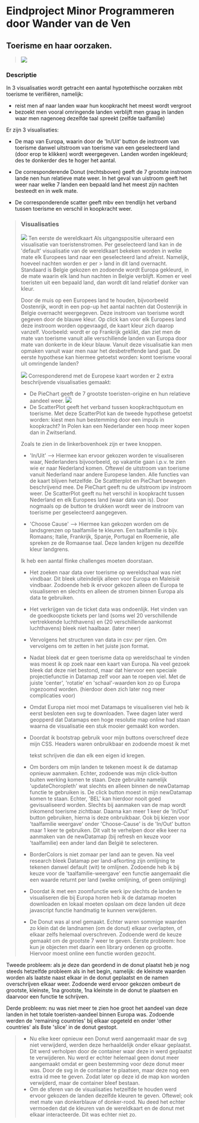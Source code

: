 Eindproject Minor Programmeren door Wander van de Ven
=====================================================================================
Toerisme en haar oorzaken.
-----------------------------------------------------------------------------------
> ![](doc/visualisatie1.png)
### Descriptie
In 3 visualisaties wordt getracht een aantal hypotethische oorzaken mbt toerisme te verifiëren, namelijk:
- reist men af naar landen waar hun koopkracht het meest wordt vergroot
- bezoekt men vooral omringende landen
verblijft men graag in landen waar men nagenoeg dezelfde taal spreekt (zelfde taalfamilie)
>
Er zijn 3 visualisaties:
- De map van Europa, waarin door de 'In/Uit' button de instroom van toerisme danwel uitstroom van toerisme
van een geselecteerd land (door erop te klikken) wordt weergegeven. Landen worden ingekleurd; des te donkerder des te hoger
het aantal.
>
- De corresponderende Donut (rechtsboven) geeft de 7 grootste instroom lande nen hun relatieve mate weer. In het geval van uistroom
geeft het weer naar welke 7 landen een bepaald land het meest zijn nachten besteedt en in welk mate. 
>
- De corresponderende scatter geeft mbv een trendlijn het verband tussen toerisme en verschil in koopkracht weer. 
> ### Visualisaties
> ![](doc/wereldkaart.png)
> Ten eerste de wereldkaart 
> Als uitgangspositie uiteraard een visualisatie van toeristenstromen. Per geselecteerd land kan in de 'default' visualisatie van de 
> wereldkaart bekeken worden in welke mate elk Europees land naar een geselecteerd land afreist. Namelijk, hoeveel nachten worden er per > land in dit land overnacht. Standaard is Belgie gekozen en zodoende wordt Europa gekleurd, in de mate waarin elk land hun nachten in 
> Belgie verblijft. Komen er veel toeristen uit een bepaald land, dan wordt dit land relatief donker van kleur.
> 
> Door de muis op een Europees land te houden, bijvoorbeeld Oostenrijk, wordt in een pop-up het aantal nachten dat Oostenrijk in Belgie 
> overnacht weergegeven.
> Deze instroom van toerisme wordt gegeven door de blauwe kleur.
> Op click kan voor elk Europees land deze instroom worden opgevraagd, de kaart kleur zich daarop vanzelf. Voorbeeld: wordt er 
> op Frankrijk geklikt, dan ziet men de mate van toerisme vanuit alle verschillende landen van Europa door mate van donkerte in de kleur
> blauw.
> Vanuit deze visualisatie kan men opmaken vanuit waar men naar het desbetreffende land gaat. De eerste hypothese kan 
> hiermee getoetst worden: komt toerisme vooral uit omringende landen?
>
> ![](doc/donut.png)
> Corresponderend met de Europese kaart worden er 2 extra beschrijvende visualisaties gemaakt:
> - De PieChart geeft de 7 grootste toeristen-origine en hun relatieve aandeel weer.
> ![](doc/scatter.png)
> - De ScatterPlot geeft het verband tussen koopkrachtquotum en toerisme.
> Met deze ScatterPlot kan de tweede hypothese getoetst worden: kiest men hun bestemming door een impuls in koopkracht? In Polen kan 
> een Nederlander een hoop meer kopen dan in Zwitserland.
>
> Zoals te zien in de linkerbovenhoek zijn er twee knoppen. 
>
> - 'In/Uit' --> Hiermee kan ervoor gekozen worden te visualiseren waar, Nederlanders bijvoorbeeld, op vakantie gaan i.p.v. te
> zien wie er naar Nederland komen. Oftewel de uitstroom van toerisme vanuit Nederland naar andere Europese landen. Alle functies 
> van de kaart blijven hetzelfde. De Scattterplot en PieChart bewegen beschrijvend mee. De PieChart geeft nu de uitstroom ipv instroom weer. De ScatterPlot geeft nu het verschil in koopkracht tussen Nederland en elk Europees land (waar data van is). Door nogmaals op de button te drukken wordt weer de instroom van toerisme per geselecteerd aangegeven.
> 
> - 'Choose Cause' --> Hiermee kan gekozen worden om de landsgrenzen op taalfamilie te kleuren. Een taalfamilie is bijv. Romaans; 
> Italie, Frankrijk, Spanje, Portugal en Roemenie, alle spreken ze de Romaanse taal. Deze landen krijgen nu dezelfde kleur landgrens. 
>
> Ik heb een aantal flinke challenges moeten doorstaan. 
> - Het zoeken naar data over toerisme op wereldschaal was niet vindbaar. Dit bleek uiteindelijk alleen voor Europa en Maleisië vindbaar.
Zodoende heb ik ervoor gekozen alleen de Europa te visualiseren en slechts en alleen de stromen binnen Europa als data te gebruiken.
>
> - Het verkrijgen van de ticket data was ondoenlijk. Het vinden van de goedkoopste tickets per land (soms wel 20 verschillende vertrekkende luchthavens) en (20 verschillende aankomst luchthavens) bleek niet haalbaar. (later meer)
>
> - Vervolgens het structuren van data in csv: per rijen. Om vervolgens om te zetten in het juiste json format.
>
> - Nadat bleek dat er geen toerisme data op wereldschaal te vinden was moest ik op zoek naar een kaart van Europa. Na veel gezoek bleek dat deze niet bestond, maar dat hiervoor een speciale projectiefunctie in Datamap zelf voor aan te roepen viel. Met de juiste 'center', 'rotatie' en 'schaal'-waarden kon zo op Europa ingezoomd worden. (hierdoor doen zich later nog meer complicaties voor)
>
> - Omdat Europa niet mooi met Datamaps te visualiseren viel heb ik eerst besloten een svg te downloaden. Twee dagen later werd geopperd dat Datamaps een hoge resolutie map online had staan waarna de visualisatie een stuk mooier gemaakt kon worden. 
>
> - Doordat ik bootstrap gebruik voor mijn buttons overschreef deze mijn CSS. Headers waren onbruikbaar en zodoende moest ik met <p> tekst schrijven die dan elk een eigen id kregen.
>
> - Om borders om mijn landen te tekenen moest ik de datamap opnieuw aanmaken. Echter, zodoende was mijn click-button buiten werking komen te staan. Deze gebruikte namelijk 'updateChoropleth' wat slechts en alleen binnen de newDatamap functie te gebruiken is. De click button moest in mijn newDatamap komen te staan. Echter, 'BEL' kan hierdoor nooit goed gevisualiseerd worden. Slechts bij aanmaken van de map wordt inkomend toerisme zichtbaar. Daarna kan meer 1 keer de 'In/Out' button gebruiken, hierna is deze onbruikbaar.
Ook bij kiezen voor 'taalfamilie weergave' onder 'Choose-Cause' is de 'In/Out' button maar 1 keer te gebruiken. Dit valt te verhelpen door elke keer na aanmaken van de newDatamap (bij refresh en keuze voor 'taalfamilie) een ander land dan België te selecteren.
>
> - BorderColors is niet zomaar per land aan te geven. Na veel research bleek Datamap per land-afkorting zijn omlijning te tekenen danwel default (wit) te omlijnen. Zodoende heb ik bij keuze voor de 'taalfamilie-weergave' een functie aangemaakt die een waarde returnt per land (welke omlijning, of geen omlijning) 
>
> - Doordat ik met een zoomfunctie werk ipv slechts de landen te visualiseren die bij Europa horen heb ik de datamap moeten downloaden en lokaal moeten opslaan om deze landen uit deze javascript functie handmatig te kunnen verwijderen. 
>
> - De Donut was al snel gemaakt. Echter waren sommige waarden zo klein dat de landnamen (om de donut) elkaar overlapten, of elkaar zelfs helemaal overschreven. Zodoende werd de keuze gemaakt om de grootste 7 weer te geven. 
Eerste probleem: hoe kun je objecten met daarin een library ordenen op grootte. Hiervoor moest online een functie worden gezocht. 
>
Tweede probleem: als je deze dan geordend in de donut plaatst heb je nog steeds hetzelfde probleem als in het begin, namelijk: de kleinste waarden worden als laatste naast elkaar in de donut geplaatst en de namen overschrijven elkaar weer. Zodoende werd ervoor gekozen ombeurt de grootste, kleinste, 1na grootste, 1na kleinste in de donut te plaatsen en daarvoor een functie te schrijven. 
>
Derde probleem: nu was niet meer te zien hoe groot het aandeel van deze landen in het totale toeristen-aandeel binnen Europa was. Zodoende werden de 'remaining countries' bij elkaar opgeteld en onder 'other countries' als 8ste 'slice' in de donut gestopt.
>
> - Nu elke keer opnieuw een Donut werd aangemaakt maar de svg niet verwijderd, werden deze herhaaldelijk onder elkaar geplaatst. Dit werd verholpen door de container waar deze in werd geplaatst te verwijderen. Nu werd er echter helemaal geen donut meer aangemaakt omdat er geen bestemming voor deze donut meer was. Door de svg in de container te plaatsen, maar deze nog een extra id mee te geven. Zodat later op deze id de map kon worden verwijderd, maar de container bleef bestaan.
> - Om de sferen van de visualisaties hetzelfde te houden werd ervoor gekozen de landen dezelfde kleuren te geven. Oftewel; ook met mate van donkerblauw of donker-rood. Nu deed het echter vermoeden dat de kleuren van de wereldkaart en de donut met elkaar interacteerde. Dit was echter niet zo. 


